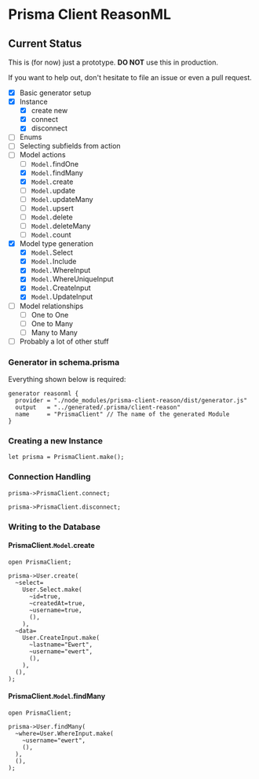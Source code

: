 # Prisma Client ReasonML

## Current Status

This is (for now) just a prototype.
**DO NOT** use this in production.

If you want to help out, don't hesitate to file an issue or even a pull request.

- [x] Basic generator setup
- [x] Instance
  - [x] create new
  - [x] connect
  - [x] disconnect
- [ ] Enums
- [ ] Selecting subfields from action
- [ ] Model actions
  - [ ] `Model.`findOne
  - [x] `Model.`findMany
  - [x] `Model.`create
  - [ ] `Model.`update
  - [ ] `Model.`updateMany
  - [ ] `Model.`upsert
  - [ ] `Model.`delete
  - [ ] `Model.`deleteMany
  - [ ] `Model.`count
- [x] Model type generation
  - [x] `Model.`Select
  - [x] `Model.`Include
  - [x] `Model.`WhereInput
  - [x] `Model.`WhereUniqueInput
  - [x] `Model.`CreateInput
  - [x] `Model.`UpdateInput
- [ ] Model relationships
  - [ ] One to One
  - [ ] One to Many
  - [ ] Many to Many
- [ ] Probably a lot of other stuff

### Generator in schema.prisma

Everything shown below is required:

```prisma
generator reasonml {
  provider = "./node_modules/prisma-client-reason/dist/generator.js"
  output   = "../generated/.prisma/client-reason"
  name     = "PrismaClient" // The name of the generated Module
}
```

### Creating a new Instance

```reason
let prisma = PrismaClient.make();
```

### Connection Handling

```reason
prisma->PrismaClient.connect;

prisma->PrismaClient.disconnect;
```

### Writing to the Database

#### PrismaClient.`Model`.create

```reason
open PrismaClient;

prisma->User.create(
  ~select=
    User.Select.make(
      ~id=true,
      ~createdAt=true,
      ~username=true,
      (),
    ),
  ~data=
    User.CreateInput.make(
      ~lastname="Ewert",
      ~username="ewert",
      (),
    ),
  (),
);
```

#### PrismaClient.`Model`.findMany

```reason
open PrismaClient;

prisma->User.findMany(
  ~where=User.WhereInput.make(
    ~username="ewert",
    (),
  ),
  (),
);
```
